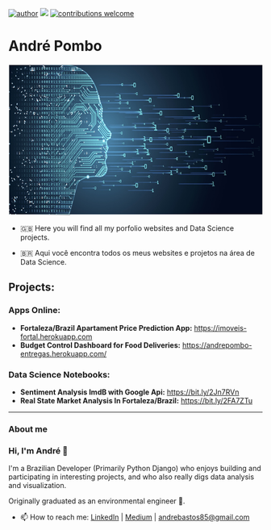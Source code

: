 [![author](https://img.shields.io/badge/author-andrepombo-red.svg)](https://www.linkedin.com/in/andrepombo) 
[![](https://img.shields.io/badge/python-3.7+-blue.svg)](https://www.python.org/downloads/release/python-365/)
[![contributions welcome](https://img.shields.io/badge/contributions-welcome-brightgreen.svg?style=flat)](https://github.com/andrepombo)

# André Pombo

<p align="center">
  <img src="img/Banner1.jpg" width="1000" height="300" >
</p>

- :uk: Here you will find all my porfolio websites and Data Science projects.

- :brazil: Aqui você encontra todos os meus websites e projetos na área de Data Science.

## Projects:
### Apps Online:

* **Fortaleza/Brazil Apartament Price Prediction App:** https://imoveis-fortal.herokuapp.com
* **Budget Control Dashboard for Food Deliveries:** https://andrepombo-entregas.herokuapp.com/


### Data Science Notebooks:
* **Sentiment Analysis ImdB with Google Api:**  https://bit.ly/2Jn7RVn
* **Real State Market Analysis In Fortaleza/Brazil:** https://bit.ly/2FA7ZTu


---
### About me

### Hi, I'm André 👋

I'm a Brazilian Developer (Primarily Python Django) who enjoys building and participating in interesting projects, and who also really digs data analysis and visualization.

Originally graduated as an environmental engineer 🌱.

- 📫 How to reach me: [LinkedIn](https://www.linkedin.com/in/andrepombo/) 
                      | [Medium](https://medium.com/@andrepombo)
                      | andrebastos85@gmail.com 

